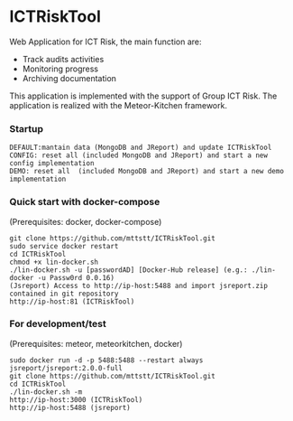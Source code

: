 # ICTRiskTool
Web Application for ICT Risk, the main function are:
- Track audits activities
- Monitoring progress
- Archiving documentation

This application is implemented with the support of Group ICT Risk. The application is realized with the Meteor-Kitchen framework.


### Startup

    DEFAULT:mantain data (MongoDB and JReport) and update ICTRiskTool
    CONFIG: reset all (included MongoDB and JReport) and start a new config implementation  
    DEMO: reset all  (included MongoDB and JReport) and start a new demo implementation


### Quick start with docker-compose
(Prerequisites: docker, docker-compose)

    git clone https://github.com/mttstt/ICTRiskTool.git
    sudo service docker restart
    cd ICTRiskTool
    chmod +x lin-docker.sh
    ./lin-docker.sh -u [passwordAD] [Docker-Hub release] (e.g.: ./lin-docker -u Passw0rd 0.0.16)
    (Jsreport) Access to http://ip-host:5488 and import jsreport.zip contained in git repository
    http://ip-host:81 (ICTRiskTool)


### For development/test
(Prerequisites: meteor, meteorkitchen, docker)

    sudo docker run -d -p 5488:5488 --restart always jsreport/jsreport:2.0.0-full
    git clone https://github.com/mttstt/ICTRiskTool.git
    cd ICTRiskTool
    ./lin-docker.sh -m
    http://ip-host:3000 (ICTRiskTool)
    http://ip-host:5488 (jsreport)
